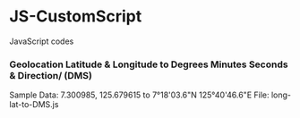 # JS-CustomScript
JavaScript codes

### Geolocation Latitude & Longitude to Degrees Minutes Seconds & Direction/ (DMS)
Sample Data: 7.300985, 125.679615 to 7°18'03.6"N 125°40'46.6"E
File: long-lat-to-DMS.js
